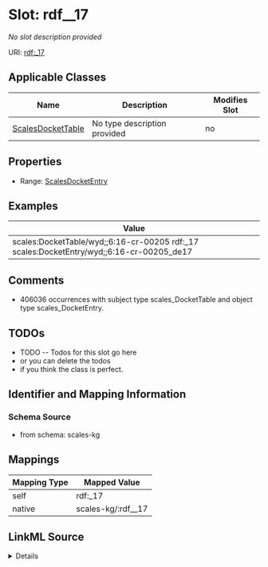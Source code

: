 

# Slot: rdf__17


_No slot description provided_





URI: [rdf:_17](http://www.w3.org/1999/02/22-rdf-syntax-ns#_17)



<!-- no inheritance hierarchy -->





## Applicable Classes

| Name | Description | Modifies Slot |
| --- | --- | --- |
| [ScalesDocketTable](../classes/ScalesDocketTable.md) | No type description provided |  no  |







## Properties

* Range: [ScalesDocketEntry](../classes/ScalesDocketEntry.md)






## Examples

| Value |
| --- |
| scales:DocketTable/wyd;;6:16-cr-00205 rdf:_17 scales:DocketEntry/wyd;;6:16-cr-00205_de17 |

## Comments

* 406036 occurrences with subject type scales_DocketTable and object type scales_DocketEntry.

## TODOs

* TODO -- Todos for this slot go here
* or you can delete the todos
* if you think the class is perfect.

## Identifier and Mapping Information







### Schema Source


* from schema: scales-kg




## Mappings

| Mapping Type | Mapped Value |
| ---  | ---  |
| self | rdf:_17 |
| native | scales-kg/:rdf__17 |




## LinkML Source

<details>
```yaml
name: rdf__17
description: No slot description provided
todos:
- TODO -- Todos for this slot go here
- or you can delete the todos
- if you think the class is perfect.
comments:
- 406036 occurrences with subject type scales_DocketTable and object type scales_DocketEntry.
examples:
- value: scales:DocketTable/wyd;;6:16-cr-00205 rdf:_17 scales:DocketEntry/wyd;;6:16-cr-00205_de17
from_schema: scales-kg
rank: 1000
slot_uri: rdf:_17
alias: rdf__17
domain_of:
- scales_DocketTable
range: scales_DocketEntry

```
</details>